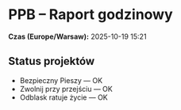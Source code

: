 # PPB – Raport godzinowy
**Czas (Europe/Warsaw):** 2025-10-19 15:21

## Status projektów
- Bezpieczny Pieszy — OK
- Zwolnij przy przejściu — OK
- Odblask ratuje życie — OK


